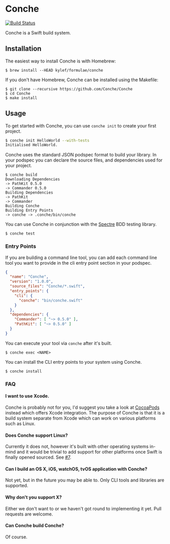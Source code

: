 # Conche

[![Build Status](https://img.shields.io/travis/kylef/Conche/master.svg?style=flat)](https://travis-ci.org/kylef/Conche)

Conche is a Swift build system.

## Installation

The easiest way to install Conche is with Homebrew:

```shell
$ brew install --HEAD kylef/formulae/conche
```

If you don't have Homebrew, Conche can be installed using the Makefile:

```shell
$ git clone --recursive https://github.com/Conche/Conche
$ cd Conche
$ make install
```

## Usage

To get started with Conche, you can use `conche init` to create your first project.

```bash
$ conche init HelloWorld --with-tests
Initialised HelloWorld.
```

Conche uses the standard JSON podspec format to build your library. In your
podspec you can declare the source files, and dependencies used for your project.

```shell
$ conche build
Downloading Dependencies
-> PathKit 0.5.0
-> Commander 0.5.0
Building Dependencies
-> PathKit
-> Commander
Building Conche
Building Entry Points
-> conche -> .conche/bin/conche
```

You can use Conche in conjunction with the [Spectre](https://github.com/kylef/Spectre) BDD testing library.

```shell
$ conche test
```

### Entry Points

If you are building a command line tool, you can add each command line tool
you want to provide in the cli entry point section in your podspec.

```json
{
  "name": "Conche",
  "version": "1.0.0",
  "source_files": "Conche/*.swift",
  "entry_points": {
    "cli": {
      "conche": "bin/conche.swift"
    }
  },
  "dependencies": {
    "Commander": [ "~> 0.5.0" ],
    "PathKit": [ "~> 0.5.0" ]
  }
}
```

You can execute your tool via `conche` after it's built.

```shell
$ conche exec <NAME>
```

You can install the CLI entry points to your system using Conche.

```shell
$ conche install
```

### FAQ

#### I want to use Xcode.

Conche is probably not for you, I'd suggest you take a look at [CocoaPods](https://cocoapods.org/)
instead which offers Xcode integration. The purpose of Conche is that it is a
build system separate from Xcode which can work on various platforms such as
Linux.

#### Does Conche support Linux?

Currently it does not, however it's built with other operating systems
in-mind and it would be trivial to add support for other platforms once Swift
is finally opened sourced. See [#7](https://github.com/Conche/Conche/issues/7).

#### Can I build an OS X, iOS, watchOS, tvOS application with Conche?

Not yet, but in the future you may be able to. Only CLI tools and libraries are
supported.

#### Why don't you support X?

Either we don't want to or we haven't got round to implementing it yet. Pull
requests are welcome.

#### Can Conche build Conche?

Of course.

